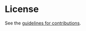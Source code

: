 # License

See the
[guidelines for contributions](https://github.com/yaroslavros/wimse-tokentranslation-requirements/blob//CONTRIBUTING.md).
